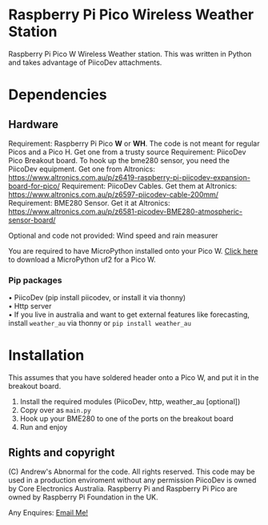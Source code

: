 # Raspberry Pi Pico Wireless Weather Station
Raspberry Pi Pico W Wireless Weather station. This was written in Python and takes advantage of PiicoDev attachments. 

# Dependencies

## Hardware

Requirement: Raspberry Pi Pico **W** or **WH**. The code is not meant for regular Picos and a Pico H. Get one from a trusty source
Requirement: PiicoDev Pico Breakout board. To hook up the bme280 sensor, you need the PiicoDev equipment. Get one from Altronics: <a href="https://www.altronics.com.au/p/z6419-raspberry-pi-piicodev-expansion-board-for-pico/"> https://www.altronics.com.au/p/z6419-raspberry-pi-piicodev-expansion-board-for-pico/ </a>
Requirement: PiicoDev Cables. Get them at Altronics: <a href="https://www.altronics.com.au/p/z6597-piicodev-cable-200mm/">https://www.altronics.com.au/p/z6597-piicodev-cable-200mm/</a>
Requirement: BME280 Sensor. Get it at Altronics: <a href="https://www.altronics.com.au/p/z6581-picodev-BME280-atmospheric-sensor-board/">https://www.altronics.com.au/p/z6581-picodev-BME280-atmospheric-sensor-board/</a>

Optional and code not provided: Wind speed and rain measurer

You are required to have MicroPython installed onto your Pico W. <a href="https://micropython.org/resources/firmware/RPI_PICO_W-20231005-v1.21.0.uf2">Click here</a> to download a MicroPython uf2 for a Pico W. 
### Pip packages
• PiicoDev (pip install piicodev, or install it via thonny) <br>
• Http server <br>
• If you live in australia and want to get external features like forecasting, install `weather_au` via thonny or `pip install weather_au` <br>



# Installation

This assumes that you have soldered header onto a Pico W, and put it in the breakout board. 

1. Install the required modules (PiicoDev, http, weather_au [optional])
2. Copy over as `main.py`
3. Hook up your BME280 to one of the ports on the breakout board
4. Run and enjoy

## Rights and copyright

(C) Andrew's Abnormal for the code. All rights reserved. This code may be used in a production enviroment without any permission
PiicoDev is owned by Core Electronics Australia. 
Raspberry Pi and Raspberry Pi Pico are owned by Raspberry Pi Foundation in the UK. 

Any Enquires: <a href="mailto:andrewisabnormal@gmail.com">Email Me!</a>

